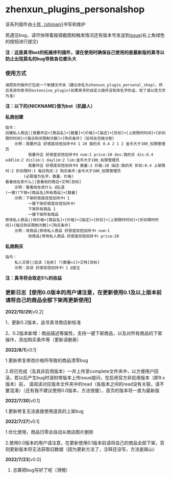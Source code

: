 
# zhenxun_plugins_personalshop
该系列插件由[十年（shinianj)](https://github.com/shinianj)书写和维护

若遇见bug，请尽快带着报错截图和触发情况还有版本号发送到[issue](https://github.com/shinianj/zhenxun_plugin_personalshop/issues)(右上角绿色的按钮进行提交)

**注：这是真寻bot的拓展序列插件，请在使用时确保自己使用的是最新版的真寻以防止出现莫名的bug导致各位都头大**


### 使用方式

    请把系列插件打包进一个新建文件夹（建议命名为zhenxun_plugin_personal_shop)，然后丢进你真寻的extensive_plugin(如果真寻的自定义插件没有改名字的话，改了请以官方页为准)

**注：以下的{NICKNAME}皆为bot（机器人）**

**私商创建**

    指令：
    创建私人商店||我要开店+[商品名]+[数量]+[价格]+[描述]+[折扣]+[上架限时时间]+[折扣限时时间]+[每日购买限制次数]+[购买条件]（加号处空格分割）
        示例：我要开店 好感度双倍加持卡Ⅱ 1 20 我的天 0.4 2 1 2 金币大于100_权限管理员
              我要开店 好感度双倍加持卡Ⅱ num:1 price:20 des:我的天 dis:0.4 addlim:2 dislim:1 daylim:2 lim:金币大于100_权限管理员
              我要开店 好感度双倍加持卡Ⅱ 数量:1 价格:20 描述:我的天 折扣:0.4 上架限时:2 折扣限时:1 每日购买:2 购买条件:金币大于100_权限管理员
            (必需值为名字，数量，价格)
    看看他在卖什么||查看他的商店+艾特[目标]
        示例：看看他在卖什么 @弘涯
    (一键)?下架+[商品名|所有商品]+[数量]
        示例：下架好感度双倍加持卡Ⅰ 1 
              一键下架好感度双倍加持卡Ⅰ
              下架所有商品 1 
              一键下架所有商品
    修改私人商品||改价格+[商品名]+[价格]+[描述]+[折扣]+[上架限时时间]+[折扣限时时间]+[每日购买限制次数]+[购买条件]
        示例：改商品|修改私人商品 好感度双倍加持卡Ⅰ num:1 
              改商品|修改私人商品 好感度双倍加持卡Ⅰ price:20

**私商购买**

    指令：
        私人交易||逛该 [名称] ?[数量=1]+艾特[目标]
        示例：逛该 好感双倍加持卡Ⅰ 1 @堂主

**注：真寻将会取走5%的收益**

### 更新日志【使用0.0版本的用户请注意，在更新使用0.1及以上版本前请将自己的商品全部下架再更新使用】
**2022/10/29**[v0.2]

1、更新0.2版本，追寻真寻商店新标准

2、0.2版本新增：商品描述等属性，支持一键下架商品，以及对所有商品的下架操作，添加购买条件等（更新请删表）

**2022/8/1**[v0.1]

1.更新修复修改价格所导致的商品清零bug

2.将已完成（及其非启用版本）一并上传至complete文件夹中，以方便用户回滚，若以后产生bug时请附带版本上传issue提问，在启用官方非启用版本（即9.x版本）前，
请阅读对应版本文件夹中的read（各版本之间的read没有关联，请不要混淆）（还有我不建议使用0.0版本，方法很傻），首页的版本将一直为最新版

**2022/7/30**[v0.1]

1.更新修复无法直接使用道具的上架bug

**2022/7/27**[v0.1]

1.优化使用，商品归零会自动从商店图片删除

2.使用0.0版本的用户请注意，在更新使用0.1版本前请将自己的商品全部下架，否则更新版本将无法获取旧数据（因为更新方法了，注释还没写，方法是屎山）

**2022/7/23**[v0.0]

1. 总算把bug写好了呢（滑稽）




